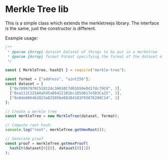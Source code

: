 # Merkle Tree lib

This is a simple class which extends the merkletreejs library. The interface is the same, just the constructor is different.

Example usage:
```javascript
/**
 * @param {Array} dataset Dataset of things to be put in a merketree
 * @param {Array} format Format specifying the format of the dataset e.g. ["address", "uint256"]
 */

const { MerkleTree, hashIt } = require("merkle-tree");

const format = ["address", "uint256"];
const dataset = [
  ["0x70997970C51812dc3A010C7d01b50e0d17dc79C8", 2],
  ["0xa111C225A0aFd5aD64221B1bc1D5d817e5D3Ca15", 3],
  ["0x8de806462823aD25056eE8104101F9367E208C14", 1]
];

// Create a merkle tree
const merkleTree = new MerkleTree(dataset, format);

// Compute root hash:
console.log("root", merkleTree.getHexRoot());

// Generate proof
const proof = merkleTree.getHexProof(
  hashIt(dataset[0][0], dataset[0][1])
);
```